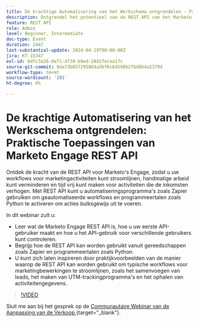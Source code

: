 ```yaml
---
title: De krachtige Automatisering van het Werkschema ontgrendelen - Praktische Toepassingen van Marketo Engage REST API
description: Ontgrendel het potentieel van de REST API van het Marketo Engage om marketing werkschema's te automatiseren, hulpmiddelen zoals Zapier, hefboomwerking Python voor bulkacties te integreren, en taken zoals het samenvoegen van lood, het volgen van UTM, en de extractie van activiteitengegevens te stroomlijnen.
feature: REST API
role: Admin
level: Beginner, Intermediate
doc-type: Event
duration: 2447
last-substantial-update: 2024-04-19T00:00:00Z
jira: KT-15347
exl-id: bdfc3a26-0af1-4f39-b9ed-2842fecea17c
source-git-commit: 8da73b657295864a3bf6c64598b2fbd664a2379d
workflow-type: tm+mt
source-wordcount: '201'
ht-degree: 0%

---
```


# De krachtige Automatisering van het Werkschema ontgrendelen: Praktische Toepassingen van Marketo Engage REST API

Ontdek de kracht van de REST API voor Marketo&#39;s Engage, zodat u uw workflows voor marketingactiviteiten kunt stroomlijnen, handmatige arbeid kunt verminderen en tijd vrij kunt maken voor activiteiten die de inkomsten verhogen. Met REST API kunt u automatiseringsprogramma&#39;s zoals Zapier gebruiken om geautomatiseerde workflows en programmeertalen zoals Python te activeren om acties bulksgewijs uit te voeren.

In dit webinar zult u:

- Leer wat de Marketo Engage REST API is, hoe u uw eerste API-gebruiker maakt en hoe u het API-gebruik voor verschillende gebruikers kunt controleren.
- Begrijp hoe de REST API kan worden gebruikt vanuit gereedschappen zoals Zapier en programmeertalen zoals Python.
- U kunt zich laten inspireren door praktijkvoorbeelden van de manier waarop de REST API kan worden gebruikt om typische workflows voor marketingbewerkingen te stroomlijnen, zoals het samenvoegen van leads, het maken van UTM-trackingprogramma&#39;s en het ophalen van activiteitengegevens.

>[!VIDEO](https://video.tv.adobe.com/v/3428435/?learn=on)


Sluit me aan bij het gesprek op de [ Communautaire Webinar van de Aanpassing van de Verkoop ](https://nation.marketo.com/t5/product-discussions/webinar-april-17th-8am-pst-unlocking-powerful-workflow/td-p/346330) {target="_blank"}.
